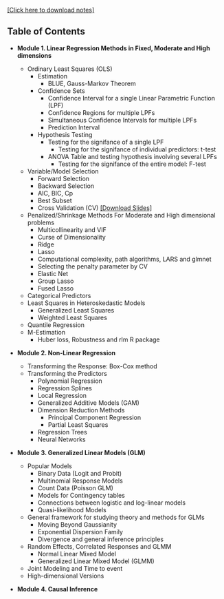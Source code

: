 
[[Click here to download notes]](https://www.dropbox.com/s/azj7dm228czl4ui/notes.pdf?raw=1)

Table of Contents
-----------------

* <b> Module 1. Linear Regression Methods in Fixed, Moderate and High dimensions </b>
  * Ordinary Least Squares (OLS)
    * Estimation
      * BLUE, Gauss-Markov Theorem
    * Confidence Sets
      * Confidence Interval for a single Linear Parametric Function (LPF)
      * Confidence Regions for multiple LPFs
      * Simultaneous Confidence Intervals for multiple LPFs
      * Prediction Interval
    * Hypothesis Testing
      * Testing for the signifance of a single LPF
        * Testing for the signifance of individual predictors: t-test
      * ANOVA Table and testing hypothesis involving several LPFs 
        * Testing for the signifance of the entire model: F-test
  * Variable/Model Selection
    * Forward Selection
    * Backward Selection
    * AIC, BIC, Cp
    * Best Subset
    * Cross Validation (CV) [[Download Slides]](https://www.dropbox.com/s/13qskvow8ytv9cf/cross-validation.pdf?dl=0) 
  * Penalized/Shrinkage Methods For Moderate and High dimensional problems
    * Multicollinearity and VIF 
    * Curse of Dimensionality 
    * Ridge
    * Lasso
    * Computational complexity, path algorithms, LARS and glmnet
    * Selecting the penalty parameter by CV
    * Elastic Net
    * Group Lasso
    * Fused Lasso
  * Categorical Predictors
  * Least Squares in Heteroskedastic Models 
    * Generalized Least Squares
    * Weighted Least Squares
  * Quantile Regression   
  * M-Estimation
    * Huber loss, Robustness and rlm R package
  
  
* <b> Module 2. Non-Linear Regression</b>
  * Transforming the Response: Box-Cox method
  * Transforming the Predictors
    * Polynomial Regression
    * Regression Splines
    * Local Regression
    * Generalized Additive Models (GAM)
    * Dimension Reduction Methods
      * Principal Component Regression
      * Partial Least Squares
    * Regression Trees  
    * Neural Networks
    
   
 * <b> Module 3. Generalized Linear Models (GLM) </b>
   * Popular Models
     * Binary Data (Logit and Probit)
     * Multinomial Response Models
     * Count Data (Poisson GLM)
      - Models for Contingency tables
      - Connections between logistic and log-linear models
     * Quasi-likelihood Models
   * General framework for studying theory and methods for GLMs
     * Moving Beyond Gaussianity
     * Exponential Dispersion Family
     * Divergence and general inference principles
   * Random Effects, Correlated Responses and GLMM
     * Normal Linear Mixed Model
     * Generalized Linear Mixed Model (GLMM)
   * Joint Modeling and Time to event
   * High-dimensional Versions
         
* <b> Module 4. Causal Inference</b>
